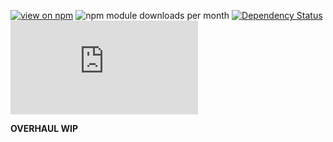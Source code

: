 [![view on npm](http://img.shields.io/npm/v/boil-js.svg)](https://www.npmjs.org/package/boil-js)
![npm module downloads per month](http://img.shields.io/npm/dm/boil-js.svg)
[![Dependency Status](https://david-dm.org/75lb/boil-js.svg)](https://david-dm.org/75lb/boil-js)
![Analytics](https://ga-beacon.appspot.com/UA-27725889-30/boil-js/README.md?pixel)


**OVERHAUL WIP**
